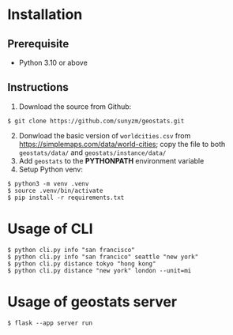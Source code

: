 # Installation

## Prerequisite

- Python 3.10 or above

## Instructions

1.  Download the source from Github:

```
$ git clone https://github.com/sunyzm/geostats.git
```

2.  Donwload the basic version of `worldcities.csv` from https://simplemaps.com/data/world-cities; copy the file to both `geostats/data/` and `geostats/instance/data/`
3.  Add `geostats` to the **PYTHONPATH** environment variable
4.  Setup Python venv:

```
$ python3 -m venv .venv
$ source .venv/bin/activate
$ pip install -r requirements.txt
```

# Usage of CLI

```
$ python cli.py info "san francisco"
$ python cli.py info "san francico" seattle "new york"
$ python cli.py distance tokyo "hong kong"
$ python cli.py distance "new york" london --unit=mi
```

# Usage of geostats server

```
$ flask --app server run
```
